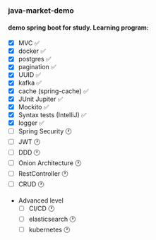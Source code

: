 ### java-market-demo

#### demo spring boot for study. Learning program:

- [X] MVC :white_check_mark:
- [X] docker :white_check_mark:
- [X] postgres :white_check_mark:
- [X] pagination :white_check_mark:
- [X] UUID :white_check_mark:
- [X] kafka :white_check_mark:
- [X] cache (spring-cache) :white_check_mark:
- [X] JUnit Jupiter :white_check_mark:
- [X] Mockito :white_check_mark:
- [X] Syntax tests (IntelliJ) :white_check_mark:
- [X] logger :white_check_mark:
- [ ] Spring Security :clock1:
- [ ] JWT :clock1:
- [ ] DDD :clock1:
- [ ] Onion Architecture :clock1:
- [ ] RestController :clock1:
- [ ] CRUD :clock1:

- Advanced level
    - [ ] CI/CD :clock1:
    - [ ] elasticsearch :clock1:
    - [ ] kubernetes :clock1: